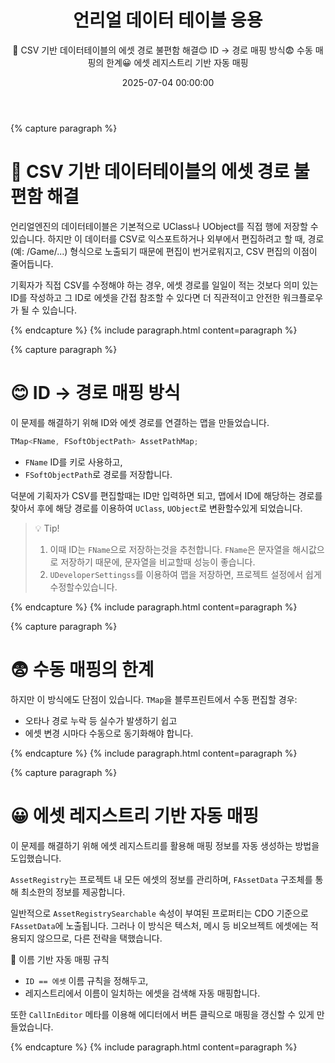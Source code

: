 ﻿---
title: "언리얼 데이터 테이블 응용"
date: 2025-07-04 00:00:00
layout: post
image: "images/UnrealLogo.png"
subtitle: 
 - "📄 CSV 기반 데이터테이블의 에셋 경로 불편함 해결"
 - "😊 ID → 경로 매핑 방식"
 - "😨 수동 매핑의 한계"
 - "😀 에셋 레지스트리 기반 자동 매핑"
description: "언리얼 데이터 테이블을응용한 경험에대해 설명합니다"
published: true
order: 9700
AutoContents: true
---

{% capture paragraph %}

# **📄 CSV 기반 데이터테이블의 에셋 경로 불편함 해결**
언리얼엔진의 데이터테이블은 기본적으로 UClass나 UObject를 직접 행에 저장할 수 있습니다. 
하지만 이 데이터를 CSV로 익스포트하거나 외부에서 편집하려고 할 때, 경로(예: /Game/...) 형식으로 노출되기 때문에 편집이 번거로워지고, 
CSV 편집의 이점이 줄어듭니다.

기획자가 직접 CSV를 수정해야 하는 경우,
에셋 경로를 일일이 적는 것보다 의미 있는 ID를 작성하고 그 ID로 에셋을 간접 참조할 수 있다면 더 직관적이고 안전한 워크플로우가 될 수 있습니다.

{% endcapture %}
{% include paragraph.html content=paragraph %}

{% capture paragraph %}

# **😊 ID → 경로 매핑 방식**
이 문제를 해결하기 위해 ID와 에셋 경로를 연결하는 맵을 만들었습니다.
``` cpp
TMap<FName, FSoftObjectPath> AssetPathMap;
```
- `FName` ID를 키로 사용하고,
- `FSoftObjectPath`로 경로를 저장합니다.

덕분에 기획자가 CSV를 편집할때는 ID만 입력하면 되고,
맵에서 ID에 해당하는 경로를 찾아서
후에 해당 경로를 이용하여 `UClass`, `UObject`로 변환할수있게 되었습니다.

> 💡 Tip!
> 1. 이때 ID는 `FName`으로 저장하는것을 추천합니다.
> `FName`은 문자열을 해시값으로 저장하기 때문에, 문자열을 비교할때 성능이 좋습니다.
> 2. `UDeveloperSettingss`를 이용하여 맵을 저장하면,
> 프로젝트 설정에서 쉽게 수정할수있습니다.

{% endcapture %}
{% include paragraph.html content=paragraph %}

{% capture paragraph %}

# **😨 수동 매핑의 한계**
하지만 이 방식에도 단점이 있습니다. `TMap`을 블루프린트에서 수동 편집할 경우:
- 오타나 경로 누락 등 실수가 발생하기 쉽고
- 에셋 변경 시마다 수동으로 동기화해야 합니다.

{% endcapture %}
{% include paragraph.html content=paragraph %}

{% capture paragraph %}


# **😀 에셋 레지스트리 기반 자동 매핑**
이 문제를 해결하기 위해 에셋 레지스트리를 활용해 매핑 정보를 자동 생성하는 방법을 도입했습니다.

`AssetRegistry`는 프로젝트 내 모든 에셋의 정보를 관리하며,
`FAssetData` 구조체를 통해 최소한의 정보를 제공합니다.

일반적으로 `AssetRegistrySearchable` 속성이 부여된 프로퍼티는
CDO 기준으로 `FAssetData`에 노출됩니다. 그러나 이 방식은 텍스처, 메시 등
비오브젝트 에셋에는 적용되지 않으므로, 다른 전략을 택했습니다.

📌 이름 기반 자동 매핑 규칙
- `ID == 에셋` 이름 규칙을 정해두고,
- 레지스트리에서 이름이 일치하는 에셋을 검색해 자동 매핑합니다.

또한 `CallInEditor` 메타를 이용해 에디터에서 버튼 클릭으로 매핑을 갱신할 수 있게 만들었습니다.


{% endcapture %}
{% include paragraph.html content=paragraph %}
